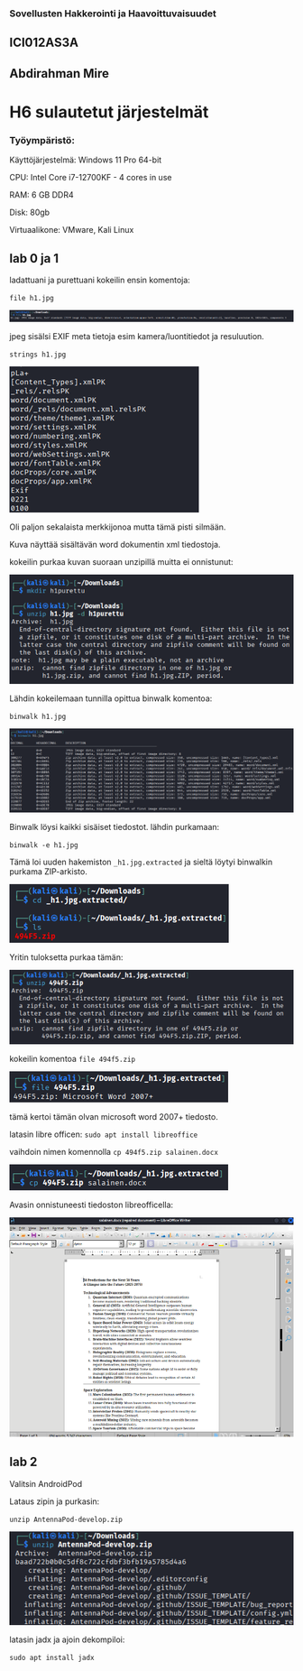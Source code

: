 ### Sovellusten Hakkerointi ja Haavoittuvaisuudet

## ICI012AS3A

## Abdirahman Mire

# H6 sulautetut järjestelmät

### Työympäristö:

Käyttöjärjestelmä: Windows 11 Pro 64-bit

CPU: Intel Core i7-12700KF - 4 cores in use

RAM: 6 GB DDR4

Disk: 80gb

Virtuaalikone: VMware, Kali Linux

## lab 0 ja 1

ladattuani ja purettuani kokeilin ensin komentoja:

`file h1.jpg`

![kuva1](/H6/kuvat/kuva1.png)

jpeg sisälsi EXIF meta tietoja esim kamera/luontitiedot ja resuluution. 

 `strings h1.jpg`

![kuva1](/H6/kuvat/kuva2.png)

Oli paljon sekalaista merkkijonoa mutta tämä pisti silmään.

Kuva näyttää sisältävän word dokumentin xml tiedostoja. 

kokeilin purkaa kuvan suoraan unzipillä muitta ei onnistunut:

![kuva1](/H6/kuvat/kuva3.png)

Lähdin kokeilemaan tunnilla opittua binwalk komentoa: 

`binwalk h1.jpg`

![kuva1](/H6/kuvat/kuva4.png)

Binwalk löysi kaikki sisäiset tiedostot. lähdin purkamaan:

`binwalk -e h1.jpg`

Tämä loi uuden hakemiston `_h1.jpg.extracted` ja sieltä löytyi binwalkin purkama ZIP-arkisto.

![kuva1](/H6/kuvat/kuva5.png)

Yritin tuloksetta purkaa tämän: 

![kuva1](/H6/kuvat/kuva6.png)

kokeilin komentoa `file 494f5.zip`

![kuva1](/H6/kuvat/kuva7.png)

tämä kertoi tämän olvan microsoft word 2007+ tiedosto.

latasin libre officen: `sudo apt install libreoffice`

vaihdoin nimen komennolla `cp 494f5.zip salainen.docx`

![kuva1](/H6/kuvat/kuva8.png)

Avasin onnistuneesti tiedoston libreofficella: 

![kuva1](/H6/kuvat/kuva9.png)

## lab 2

Valitsin AndroidPod

Lataus zipin ja purkasin:

`unzip AntennaPod-develop.zip`

![kuva1](/H6/kuvat/kuva10.png)

latasin jadx ja ajoin dekompiloi: 

`sudo apt install jadx`





